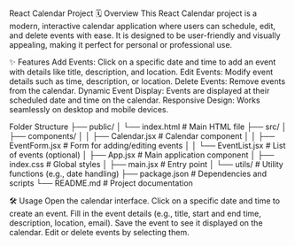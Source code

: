 React Calendar Project
🗓️ Overview
This React Calendar project is a modern, interactive calendar application where users can schedule, edit, and delete events with ease. It is designed to be user-friendly and visually appealing, making it perfect for personal or professional use.

✨ Features
Add Events: Click on a specific date and time to add an event with details like title, description, and location.
Edit Events: Modify event details such as time, description, or location.
Delete Events: Remove events from the calendar.
Dynamic Event Display: Events are displayed at their scheduled date and time on the calendar.
Responsive Design: Works seamlessly on desktop and mobile devices.

Folder Structure
├── public/
│   └── index.html         # Main HTML file
├── src/
│   ├── components/
│   │   ├── Calendar.jsx   # Calendar component
│   │   ├── EventForm.jsx  # Form for adding/editing events
│   │   └── EventList.jsx  # List of events (optional)
│   ├── App.jsx            # Main application component
│   ├── index.css          # Global styles
│   ├── main.jsx           # Entry point
│   └── utils/             # Utility functions (e.g., date handling)
├── package.json           # Dependencies and scripts
└── README.md              # Project documentation

🛠️ Usage
Open the calendar interface.
Click on a specific date and time to create an event.
Fill in the event details (e.g., title, start and end time, description, location, email).
Save the event to see it displayed on the calendar.
Edit or delete events by selecting them.
